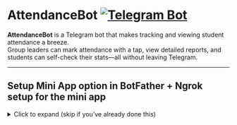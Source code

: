 # AttendanceBot [![Telegram Bot](https://img.shields.io/badge/Telegram-Bot-blue?logo=telegram)](https://t.me/PazniculGrupeiBot)

**AttendanceBot** is a Telegram bot that makes tracking and viewing student attendance a breeze.  
Group leaders can mark attendance with a tap, view detailed reports, and students can self-check their stats—all without leaving Telegram.

---

## Setup Mini App option in BotFather + Ngrok setup for the mini app

<details>
<summary>Click to expand (skip if you’ve already done this)</summary>

1. Open a chat with [@BotFather](https://t.me/BotFather) in Telegram.  
2. Send `/newbot`, then follow prompts to choose:
   - **Name:** Your bot’s display name (e.g. _AttendanceBot_)  
   - **Username:** Must end in `_bot` (e.g. _AttendanceDemo_bot_)  
3. When BotFather returns your **API token**, copy it.  
4. Set your bot:
   1. Send `/mybots`, then follow than choose:
   2. Bot Settings -> Configure Mini App -> Enable Mini App
   3. Send to bot your https link, since i run my bot localy on PC i'll use ngrok (See how to setup below) (https://234yourlink.ngrok-free.app/TG_Bot/miniapp/greeting.php)

6. In your project’s `src/config.php`, set:
   define('TELEGRAM_TOKEN', 'PASTE_YOUR_TOKEN_HERE');
   
And in `poll.php`: $host = (https://234yourlink.ngrok-free.app/TG_Bot/miniapp/index.html)
   


## HOW TO SET UP NGROK (To run localy on your PC)

<details>
<summary>Click to expand (skip if you’ve already done this)</summary>
   
### 1. Prerequisites
- **XAMPP** Control Panel installed and running:
  - Apache → port 80  
  - MySQL → port 3306  
- Your bot’s code in `C:\xampp\htdocs\TG_Bot`

### 2. Verify Local Setup
Open in your browser:  http://localhost/TG_Bot

You should see your page.

### 3. Install & Authenticate ngrok

As Admin in PowerShell:
Through Chocolatey  `choco install ngrok -y` then run `ngrok http 80`

Chocolatey Installation: 
`Set-ExecutionPolicy Bypass -Scope Process -Force
[System.Net.ServicePointManager]::SecurityProtocol = [System.Net.ServicePointManager]::SecurityProtocol -bor  3072
iex ((New-Object System.Net.WebClient).DownloadString('https://community.chocolatey.org/install.ps1'))`


Or Manually:
1. Download ngrok: https://ngrok.com/download
2. Unzip `ngrok.exe` to, e.g., `C:\tools\ngrok\`  
3. Sign up at https://dashboard.ngrok.com/signup and copy your **authtoken** from “Get Started”  
4. In PowerShell:
`
   cd C:\tools\ngrok
   .\ngrok.exe config add-authtoken YOUR_AUTHTOKEN `
### 4. Start the Tunnel
` cd C:\tools\ngrok
.\ngrok.exe http 80 `
Copy the Forwarding URL (e.g. https://abcd1234.ngrok-free.app).

### 5. Set Your Telegram Webhook
Invoke-WebRequest "https://api.telegram.org/bot<YOUR_BOT_TOKEN>/setWebhook?url=<NGROK_URL>/TG_Bot/webhook.php"

### 6. Test
Send `/start` to your bot; it should reply.
View live HTTP logs at: http://127.0.0.1:4040/inspect/http




   
